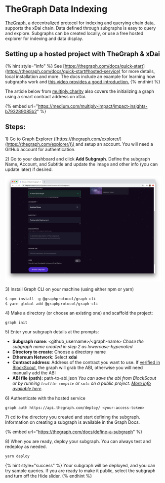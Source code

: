 # TheGraph Data Indexing

[TheGraph](https://thegraph.com/), a decentralized protocol for indexing and querying chain data, supports the xDai chain. Data defined through subgraphs is easy to query and explore. Subgraphs can be created locally, or use a free hosted explorer for indexing and data display. 

## Setting up a hosted project with TheGraph & xDai

{% hint style="info" %}
See [https://thegraph.com/docs/quick-start](https://thegraph.com/docs/quick-start#hosted-service) for more details, local installation and more. The docs include an example for learning how subgraphs work and  [this video provides a good introduction.](https://thegraph.com/hackathons/2019/12)
{% endhint %}

The article below from [multiply.charity](https://multiply.charity/) also covers the initializing a graph using a smart contract address on xDai.

{% embed url="https://medium.com/multiply-impact/impact-insights-b793289085b2" %}

## Steps:

1\) Go to Graph Explorer \([https://thegraph.com/explorer/](https://thegraph.com/explorer/)\) and setup an account. You will need a GitHub account for authentication. 

2\) Go to your dashboard and click **Add Subgraph**. Define the subgraph Name, Account, and Subtitle and update the image and other info \(you can update later\) if desired.  


![Basic info is required to create a subgraph. You can modify later if needed.](../../.gitbook/assets/xdai-graph.png)

3\) Install Graph CLI on your machine \(using either npm or yarn\)

```text
$ npm install -g @graphprotocol/graph-cli
$ yarn global add @graphprotocol/graph-cli

```

4\) Make a directory \(or choose an existing one\) and scaffold the project:

```text
graph init
```

5\) Enter your subgraph details at the prompts:

* **Subgraph name**: &lt;github\_username&gt;/&lt;graph-name&gt;  _Chose the subgraph name created in step 2 as lowercase-hypenated_ 
* **Directory to create**: Choose a directory name
* **Ethereum Network**: Select **xdai**
* **Contract address**: Address of the contract you want to use. If [verified in BlockScout](https://docs.blockscout.com/for-users/smart-contract-interaction/verifying-a-smart-contract), the graph will grab the ABI, otherwise you will need manually add the ABI
*  **ABI file \(path\):** path-to-abi.json _You can save the abi from BlockScout or by running `truffle compile` or `solc` on a public project._ [_More info available here_](https://thegraph.com/docs/define-a-subgraph#the-subgraph-manifest)_._

6\)  Authenticate with the hosted service

```text
graph auth https://api.thegraph.com/deploy/ <your-access-token>
```

7\) cd to the directory you created and start defining the subgraph. Information on creating a subgraph is available in the Graph Docs.

{% embed url="https://thegraph.com/docs/define-a-subgraph" %}

8\) When you are ready, deploy your subgraph. You can always test and redeploy as needed. 

```text
yarn deploy
```

{% hint style="success" %}
Your subgraph will be deployed, and you can try sample queries. If you are ready to make it public, select the subgraph and turn off the Hide slider.
{% endhint %}

